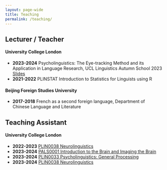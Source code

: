 ```yaml
---
layout: page-wide
title: Teaching
permalink: /teaching/
---
```


## Lecturer / Teacher

#### University College London

- **2023-2024** Psycholinguistics: The Eye-tracking Method and its Application in Language Research, UCL Linguistics Autumn School 2023 [Slides](https://yiling-huo.github.io/eye-tracking-workshop-slides/)
- **2021-2022** PLINSTAT Introduction to Statistics for Linguists using R 

#### Beijing Foreign Studies University

- **2017-2018** French as a second foreign language, Department of Chinese Language and Literature 

## Teaching Assistant

#### University College London

- **2022-2023** [PLIN0038 Neurolinguistics](https://www.ucl.ac.uk/module-catalogue/modules/neurolinguistics-PLIN0038)
- **2023-2024** [PALS0001 Introduction to the Brain and Imaging the Brain](https://www.ucl.ac.uk/module-catalogue/modules/introduction-to-the-brain-and-imaging-the-brain-PALS0001)
- **2023-2024** [PLIN0033 Psycholinguistics: General Processing](https://www.ucl.ac.uk/module-catalogue/modules/psycholinguistics-general-processing-PLIN0033)
- **2023-2024** [PLIN0038 Neurolinguistics](https://www.ucl.ac.uk/module-catalogue/modules/neurolinguistics-PLIN0038)